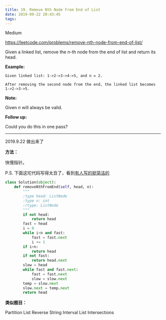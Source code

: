 ```yaml
---
title: 19. Remove Nth Node From End of List
date: 2019-09-22 20:43:45
tags:
---
```


Medium

https://leetcode.com/problems/remove-nth-node-from-end-of-list/

Given a linked list, remove the *n*-th node from the end of list and return its head.

**Example:**

```
Given linked list: 1->2->3->4->5, and n = 2.

After removing the second node from the end, the linked list becomes 1->2->3->5.
```

**Note:**

Given *n* will always be valid.

**Follow up:**

Could you do this in one pass?

---

2019.9.22 做出来了

**方法：**

快慢指针。

P.S. 下面这坨代码写得太丑了，看到[有人写的挺简洁的](https://blog.csdn.net/fuxuemingzhu/article/details/80786149)

```python
class Solution(object):
    def removeNthFromEnd(self, head, n):
        """
        :type head: ListNode
        :type n: int
        :rtype: ListNode
        """
        if not head:
            return head
        fast = head
        i = 0
        while i<n and fast:
            fast = fast.next
            i += 1
        if i<n:
            return head
        if not fast:
            return head.next
        slow = head
        while fast and fast.next:
            fast = fast.next
            slow = slow.next
        temp = slow.next
        slow.next = temp.next
        return head
```

**类似题目：**

Partition List
Reverse String
Interval List Intersections